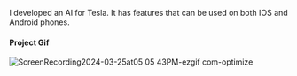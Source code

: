 <Tesla AI>
<p>
   I developed an AI for Tesla. It has features that can be used on both IOS and Android phones.</p>

   <h4>Project Gif</h4>
   
![ScreenRecording2024-03-25at05 05 43PM-ezgif com-optimize](https://github.com/nazanyilmaz/Tesla-AI/assets/147782488/36ad23da-6178-4cb0-8946-b9d86b75711b)
